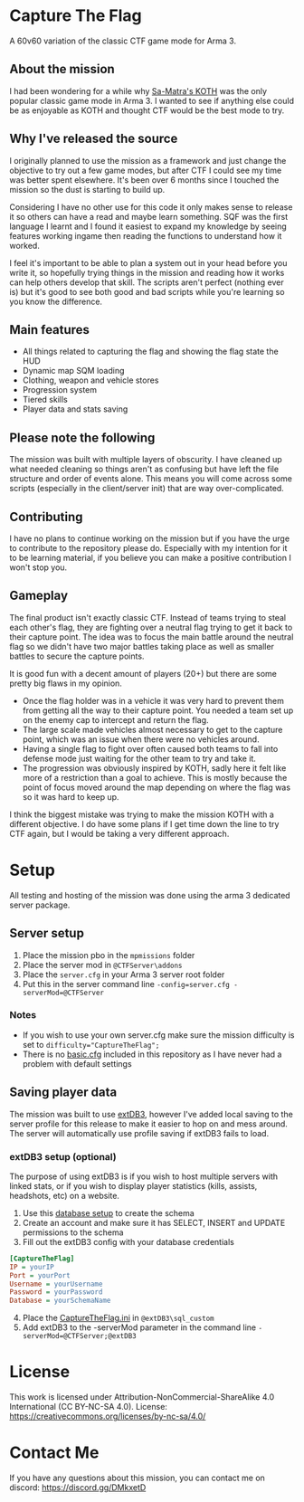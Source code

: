 # Capture The Flag

A 60v60 variation of the classic CTF game mode for Arma 3.


## About the mission
I had been wondering for a while why [Sa-Matra's KOTH](https://armakoth.com/) was the only popular classic game mode in Arma 3. I wanted to see if anything else could be as enjoyable as KOTH and thought CTF would be the best mode to try.

## Why I've released the source
I originally planned to use the mission as a framework and just change the objective to try out a few game modes, but after CTF I could see my time was better spent elsewhere. It's been over 6 months since I touched the mission so the dust is starting to build up. 

Considering I have no other use for this code it only makes sense to release it so others can have a read and maybe learn something. SQF was the first language I learnt and I found it easiest to expand my knowledge by seeing features working ingame then reading the functions to understand how it worked. 

I feel it's important to be able to plan a system out in your head before you write it, so hopefully trying things in the mission and reading how it works can help others develop that skill. The scripts aren't perfect (nothing ever is) but it's good to see both good and bad scripts while you're learning so you know the difference.

## Main features
- All things related to capturing the flag and showing the flag state the HUD
- Dynamic map SQM loading
- Clothing, weapon and vehicle stores
- Progression system
- Tiered skills
- Player data and stats saving

## Please note the following
The mission was built with multiple layers of obscurity. I have cleaned up what needed cleaning so things aren't as confusing but have left the file structure and order of events alone. This means you will come across some scripts (especially in the client/server init) that are way over-complicated.

## Contributing
I have no plans to continue working on the mission but if you have the urge to contribute to the repository please do. Especially with my intention for it to be learning material, if you believe you can make a positive contribution I won't stop you.

## Gameplay
The final product isn't exactly classic CTF. Instead of teams trying to steal each other's flag, they are fighting over a neutral flag trying to get it back to their capture point. The idea was to focus the main battle around the neutral flag so we didn't have two major battles taking place as well as smaller battles to secure the capture points. 

It is good fun with a decent amount of players (20+) but there are some pretty big flaws in my opinion. 
- Once the flag holder was in a vehicle it was very hard to prevent them from getting all the way to their capture point. You needed a team set up on the enemy cap to intercept and return the flag.
- The large scale made vehicles almost necessary to get to the capture point, which was an issue when there were no vehicles around.
- Having a single flag to fight over often caused both teams to fall into defense mode just waiting for the other team to try and take it.
- The progression was obviously inspired by KOTH, sadly here it felt like more of a restriction than a goal to achieve. This is mostly because the point of focus moved around the map depending on where the flag was so it was hard to keep up.

I think the biggest mistake was trying to make the mission KOTH with a different objective. I do have some plans if I get time down the line to try CTF again, but I would be taking a very different approach.



# Setup
All testing and hosting of the mission was done using the arma 3 dedicated server package.

## Server setup
1. Place the mission pbo in the `mpmissions` folder
2. Place the server mod in `@CTFServer\addons`
3. Place the `server.cfg` in your Arma 3 server root folder
4. Put this in the server command line `-config=server.cfg -serverMod=@CTFServer`

### Notes
- If you wish to use your own server.cfg make sure the mission difficulty is set to `difficulty="CaptureTheFlag";`
- There is no [basic.cfg](https://community.bistudio.com/wiki/basic.cfg) included in this repository as I have never had a problem with default settings


## Saving player data
The mission was built to use [extDB3](https://bitbucket.org/torndeco/extdb3), however I've added local saving to the server profile for this release to make it easier to hop on and mess around. The server will automatically use profile saving if extDB3 fails to load.

### extDB3 setup (optional)
The purpose of using extDB3 is if you wish to host multiple servers with linked stats, or if you wish to display player statistics (kills, assists, headshots, etc) on a website.
1. Use this [database setup](https://github.com/ConnorAU/Capture-The-Flag/blob/master/database.sql) to create the schema
2. Create an account and make sure it has SELECT, INSERT and UPDATE permissions to the schema
3. Fill out the extDB3 config with your database credentials 
```ini
[CaptureTheFlag]
IP = yourIP
Port = yourPort
Username = yourUsername
Password = yourPassword
Database = yourSchemaName
```
4. Place the [CaptureTheFlag.ini](https://github.com/ConnorAU/Capture-The-Flag/blob/master/CaptureTheFlag.ini) in `@extDB3\sql_custom`
5. Add extDB3 to the -serverMod parameter in the command line `-serverMod=@CTFServer;@extDB3`


# License
This work is licensed under Attribution-NonCommercial-ShareAlike 4.0 International (CC BY-NC-SA 4.0).
License: https://creativecommons.org/licenses/by-nc-sa/4.0/


# Contact Me
If you have any questions about this mission, you can contact me on discord: https://discord.gg/DMkxetD
